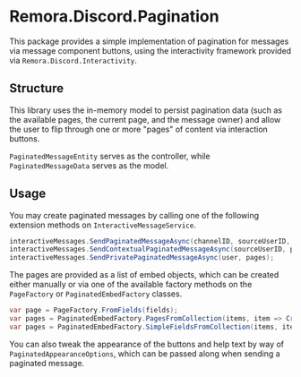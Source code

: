 Remora.Discord.Pagination
=========================

This package provides a simple implementation of pagination for messages via 
message component buttons, using the interactivity framework provided via 
`Remora.Discord.Interactivity`.

## Structure
This library uses the in-memory model to persist pagination data (such as the
available pages, the current page, and the message owner) and allow the user to
flip through one or more "pages" of content via interaction buttons.

`PaginatedMessageEntity` serves as the controller, while `PaginatedMessageData`
serves as the model.

## Usage
You may create paginated messages by calling one of the following extension
methods on `InteractiveMessageService`.

```c#
interactiveMessages.SendPaginatedMessageAsync(channelID, sourceUserID, pages);
interactiveMessages.SendContextualPaginatedMessageAsync(sourceUserID, pages);
interactiveMessages.SendPrivatePaginatedMessageAsync(user, pages);
```

The pages are provided as a list of embed objects, which can be created either 
manually or via one of the available factory methods on the `PageFactory` or 
`PaginatedEmbedFactory` classes.

```c#
var page = PageFactory.FromFields(fields);
var pages = PaginatedEmbedFactory.PagesFromCollection(items, item => CreateEmbedFromItem(item));
var pages = PaginatedEmbedFactory.SimpleFieldsFromCollection(items, item => item.FieldTitle, item => item.FieldValue);
```

You can also tweak the appearance of the buttons and help text by way of 
`PaginatedAppearanceOptions`, which can be passed along when sending a paginated
message.
